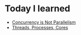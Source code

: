 
# Today I learned

* [Concurrency is Not Parallelism](https://www.youtube.com/watch?v=oV9rvDllKEg&t=1105s&ab_channel=gnbitcom)
* [Threads, Processes, Cores](https://stackoverflow.com/questions/34689709/java-threads-and-number-of-cores)
